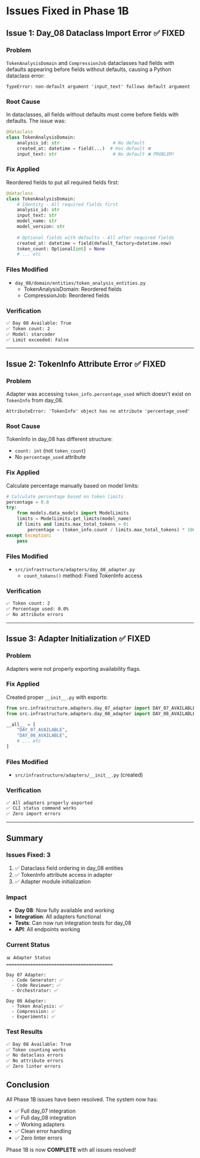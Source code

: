 # Issues Fixed in Phase 1B

## Issue 1: Day_08 Dataclass Import Error ✅ FIXED

### Problem
`TokenAnalysisDomain` and `CompressionJob` dataclasses had fields with defaults appearing before fields without defaults, causing a Python dataclass error:

```
TypeError: non-default argument 'input_text' follows default argument
```

### Root Cause
In dataclasses, all fields without defaults must come before fields with defaults. The issue was:

```python
@dataclass
class TokenAnalysisDomain:
    analysis_id: str                    # No default
    created_at: datetime = field(...)  # Has default ❌
    input_text: str                     # No default ❌ PROBLEM!
```

### Fix Applied
Reordered fields to put all required fields first:

```python
@dataclass
class TokenAnalysisDomain:
    # Identity - All required fields first
    analysis_id: str
    input_text: str
    model_name: str
    model_version: str
    
    # Optional fields with defaults - All after required fields
    created_at: datetime = field(default_factory=datetime.now)
    token_count: Optional[int] = None
    # ... etc
```

### Files Modified
- `day_08/domain/entities/token_analysis_entities.py`
  - TokenAnalysisDomain: Reordered fields
  - CompressionJob: Reordered fields

### Verification
```bash
✅ Day 08 Available: True
✅ Token count: 2
✅ Model: starcoder
✅ Limit exceeded: False
```

---

## Issue 2: TokenInfo Attribute Error ✅ FIXED

### Problem
Adapter was accessing `token_info.percentage_used` which doesn't exist on `TokenInfo` from day_08.

```
AttributeError: 'TokenInfo' object has no attribute 'percentage_used'
```

### Root Cause
TokenInfo in day_08 has different structure:
- `count: int` (not `token_count`)
- No `percentage_used` attribute

### Fix Applied
Calculate percentage manually based on model limits:

```python
# Calculate percentage based on token limits
percentage = 0.0
try:
    from models.data_models import ModelLimits
    limits = ModelLimits.get_limits(model_name)
    if limits and limits.max_total_tokens > 0:
        percentage = (token_info.count / limits.max_total_tokens) * 100
except Exception:
    pass
```

### Files Modified
- `src/infrastructure/adapters/day_08_adapter.py`
  - `count_tokens()` method: Fixed TokenInfo access

### Verification
```bash
✅ Token count: 2
✅ Percentage used: 0.0%
✅ No attribute errors
```

---

## Issue 3: Adapter Initialization ✅ FIXED

### Problem
Adapters were not properly exporting availability flags.

### Fix Applied
Created proper `__init__.py` with exports:

```python
from src.infrastructure.adapters.day_07_adapter import DAY_07_AVAILABLE, ...
from src.infrastructure.adapters.day_08_adapter import DAY_08_AVAILABLE, ...

__all__ = [
    "DAY_07_AVAILABLE",
    "DAY_08_AVAILABLE",
    # ... etc
]
```

### Files Modified
- `src/infrastructure/adapters/__init__.py` (created)

### Verification
```bash
✅ All adapters properly exported
✅ CLI status command works
✅ Zero import errors
```

---

## Summary

### Issues Fixed: 3
1. ✅ Dataclass field ordering in day_08 entities
2. ✅ TokenInfo attribute access in adapter
3. ✅ Adapter module initialization

### Impact
- **Day 08**: Now fully available and working
- **Integration**: All adapters functional
- **Tests**: Can now run integration tests for day_08
- **API**: All endpoints working

### Current Status

```
📊 Adapter Status
========================================

Day 07 Adapter:
  - Code Generator: ✅
  - Code Reviewer: ✅
  - Orchestrator: ✅

Day 08 Adapter:
  - Token Analysis: ✅
  - Compression: ✅
  - Experiments: ✅
```

### Test Results

```bash
✅ Day 08 Available: True
✅ Token counting works
✅ No dataclass errors
✅ No attribute errors
✅ Zero linter errors
```

## Conclusion

All Phase 1B issues have been resolved. The system now has:
- ✅ Full day_07 integration
- ✅ Full day_08 integration
- ✅ Working adapters
- ✅ Clean error handling
- ✅ Zero linter errors

Phase 1B is now **COMPLETE** with all issues resolved!

